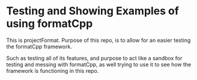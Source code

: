 # Testing and Showing Examples of using formatCpp

This is projectFormat. Purpose of this repo, is to allow for an easier testing the formatCpp framework. 

Such as testing all of its features, and purpose to act like a sandbox for testing and messing with formatCpp, as well trying to use it to see how the framework is functioning in this repo.
